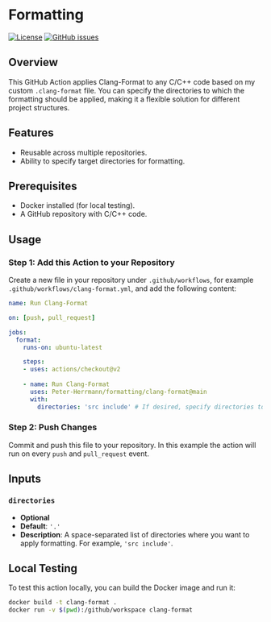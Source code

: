 # Formatting

[![License](https://img.shields.io/badge/License-Apache%202.0-blue.svg)](https://github.com/Peter-Herrmann/formatting/blob/main/LICENSE)
[![GitHub issues](https://img.shields.io/github/issues/Peter-Herrmann/formatting)](https://github.com/Peter-Herrmann/formatting/issues)

## Overview

This GitHub Action applies Clang-Format to any C/C++ code based on my custom `.clang-format` file. You can specify the directories to which the formatting should be applied, making it a flexible solution for different project structures.

## Features

- Reusable across multiple repositories.
- Ability to specify target directories for formatting.

## Prerequisites

- Docker installed (for local testing).
- A GitHub repository with C/C++ code.

## Usage

### Step 1: Add this Action to your Repository

Create a new file in your repository under `.github/workflows`, for example `.github/workflows/clang-format.yml`, and add the following content:

```yaml
name: Run Clang-Format

on: [push, pull_request]

jobs:
  format:
    runs-on: ubuntu-latest

    steps:
    - uses: actions/checkout@v2
    
    - name: Run Clang-Format
      uses: Peter-Herrmann/formatting/clang-format@main
      with:
        directories: 'src include' # If desired, specify directories to run format in
```

### Step 2: Push Changes

Commit and push this file to your repository. In this example the action will run on every `push` and `pull_request` event.

## Inputs

### `directories`

- **Optional**
- **Default**: `'.'`
- **Description**: A space-separated list of directories where you want to apply formatting. For example, `'src include'`.

## Local Testing

To test this action locally, you can build the Docker image and run it:

```bash
docker build -t clang-format .
docker run -v $(pwd):/github/workspace clang-format
```
